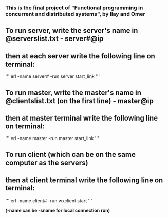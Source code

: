 ### This is the final project of "Functional programming in concurrent and distributed systems", by Ilay and Omer

## To run server, write the server's name in @serverslist.txt - server#@ip
## then at each server write the following line on terminal:
'''
erl -name server# -run server start_link
'''

## To run master, write the master's name in @clientslist.txt (on the first line) - master@ip
## then at master terminal write the following line on terminal:
'''
erl -name master -run master start_link
'''

## To run client (which can be on the same computer as the servers)
## then at client terminal write the following line on terminal:
'''
erl -name client# -run wxclient start
'''

**(-name can be -sname for local connection run)**
